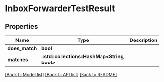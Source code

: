 # InboxForwarderTestResult

## Properties

| Name           | Type                                          | Description | Notes |
| -------------- | --------------------------------------------- | ----------- | ----- |
| **does_match** | **bool**                                      |             |
| **matches**    | **::std::collections::HashMap<String, bool>** |             |

[[Back to Model list]](../README#documentation-for-models) [[Back to API list]](../README#documentation-for-api-endpoints) [[Back to README]](../README)
